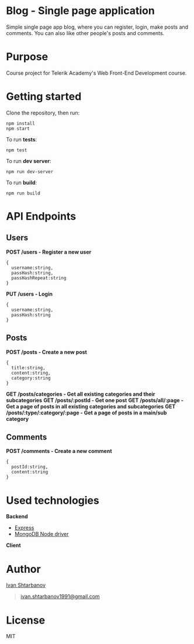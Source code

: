 # Blog - Single page application
Simple single page app blog, where you can register, login, make posts and comments. You can also like other people's posts and comments.

# Purpose
Course project for Telerik Academy's Web Front-End Development course.

# Getting started
Clone the repository, then run:
```
npm install
npm start
```

To run **tests**:
```
npm test
```

To run **dev server**:
```
npm run dev-server
```

To run **build**:
```
npm run build
```

# API Endpoints
## Users
**POST /users - Register a new user**
```
{
  username:string,
  passHash:string,
  passHashRepeat:string
}
```
**PUT /users - Login**
```
{
  username:string,
  passHash:string
}
```

## Posts
**POST /posts - Create a new post**
```
{
  title:string,
  content:string,
  category:string
}
```
**GET /posts/categories - Get all existing categories and their subcategories**
**GET /posts/:postId - Get one post**
**GET /posts/all/:page - Get a page of posts in all existing categories and subcategories**
**GET /posts/:type/:category/:page - Get a page of posts in a main/sub category**

## Comments
**POST /comments - Create a new comment**
```
{
  postId:string,
  content:string
}
```

# Used technologies
**Backend**
* [Express](https://expressjs.com/)
* [MongoDB Node driver](https://mongodb.github.io/node-mongodb-native/)

**Client**

# Author
[Ivan Shtarbanov](https://telerikacademy.com/Users/IvanS1991) 
><ivan.shtarbanov1991@gmail.com>

# License
MIT